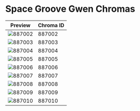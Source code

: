 # Space Groove Gwen Chromas

| Preview | Chroma ID |
|---------|-----------|
| ![887002](https://raw.communitydragon.org/latest/plugins/rcp-be-lol-game-data/global/default/v1/champion-chroma-images/887/887002.png) | 887002 |
| ![887003](https://raw.communitydragon.org/latest/plugins/rcp-be-lol-game-data/global/default/v1/champion-chroma-images/887/887003.png) | 887003 |
| ![887004](https://raw.communitydragon.org/latest/plugins/rcp-be-lol-game-data/global/default/v1/champion-chroma-images/887/887004.png) | 887004 |
| ![887005](https://raw.communitydragon.org/latest/plugins/rcp-be-lol-game-data/global/default/v1/champion-chroma-images/887/887005.png) | 887005 |
| ![887006](https://raw.communitydragon.org/latest/plugins/rcp-be-lol-game-data/global/default/v1/champion-chroma-images/887/887006.png) | 887006 |
| ![887007](https://raw.communitydragon.org/latest/plugins/rcp-be-lol-game-data/global/default/v1/champion-chroma-images/887/887007.png) | 887007 |
| ![887008](https://raw.communitydragon.org/latest/plugins/rcp-be-lol-game-data/global/default/v1/champion-chroma-images/887/887008.png) | 887008 |
| ![887009](https://raw.communitydragon.org/latest/plugins/rcp-be-lol-game-data/global/default/v1/champion-chroma-images/887/887009.png) | 887009 |
| ![887010](https://raw.communitydragon.org/latest/plugins/rcp-be-lol-game-data/global/default/v1/champion-chroma-images/887/887010.png) | 887010 |